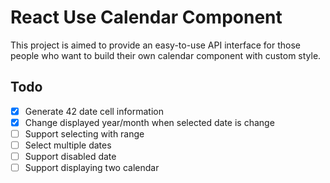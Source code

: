 # React Use Calendar Component

This project is aimed to provide an easy-to-use API interface for those people who want to build their own calendar component with custom style.

## Todo

- [x] Generate 42 date cell information
- [x] Change displayed year/month when selected date is change
- [ ] Support selecting with range
- [ ] Select multiple dates
- [ ] Support disabled date
- [ ] Support displaying two calendar

